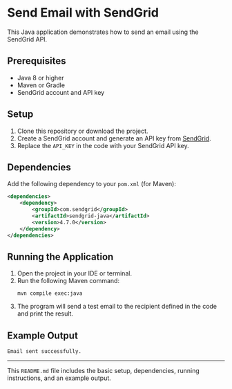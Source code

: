 # Send Email with SendGrid

This Java application demonstrates how to send an email using the SendGrid API.

## Prerequisites

- Java 8 or higher
- Maven or Gradle
- SendGrid account and API key

## Setup

1. Clone this repository or download the project.
2. Create a SendGrid account and generate an API key from [SendGrid](https://sendgrid.com/).
3. Replace the `API_KEY` in the code with your SendGrid API key.

## Dependencies

Add the following dependency to your `pom.xml` (for Maven):

```xml
<dependencies>
    <dependency>
        <groupId>com.sendgrid</groupId>
        <artifactId>sendgrid-java</artifactId>
        <version>4.7.0</version>
    </dependency>
</dependencies>
```

## Running the Application

1. Open the project in your IDE or terminal.
2. Run the following Maven command:
   ```
   mvn compile exec:java
   ```
3. The program will send a test email to the recipient defined in the code and print the result.

## Example Output
  ```
  Email sent successfully.
  ```

---

This `README.md` file includes the basic setup, dependencies, running instructions, and an example output. 
